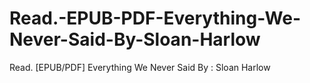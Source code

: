 # Read.-EPUB-PDF-Everything-We-Never-Said-By-Sloan-Harlow
Read. [EPUB/PDF] Everything We Never Said By : Sloan Harlow
